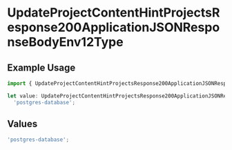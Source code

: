 # UpdateProjectContentHintProjectsResponse200ApplicationJSONResponseBodyEnv12Type

## Example Usage

```typescript
import { UpdateProjectContentHintProjectsResponse200ApplicationJSONResponseBodyEnv12Type } from '@vercel/client/models/operations';

let value: UpdateProjectContentHintProjectsResponse200ApplicationJSONResponseBodyEnv12Type =
  'postgres-database';
```

## Values

```typescript
'postgres-database';
```
